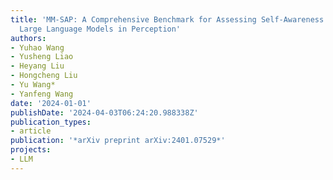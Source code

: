 ```yaml
---
title: 'MM-SAP: A Comprehensive Benchmark for Assessing Self-Awareness of Multimodal
  Large Language Models in Perception'
authors:
- Yuhao Wang
- Yusheng Liao
- Heyang Liu
- Hongcheng Liu
- Yu Wang*
- Yanfeng Wang
date: '2024-01-01'
publishDate: '2024-04-03T06:24:20.988338Z'
publication_types:
- article
publication: '*arXiv preprint arXiv:2401.07529*'
projects:
- LLM
---
```

